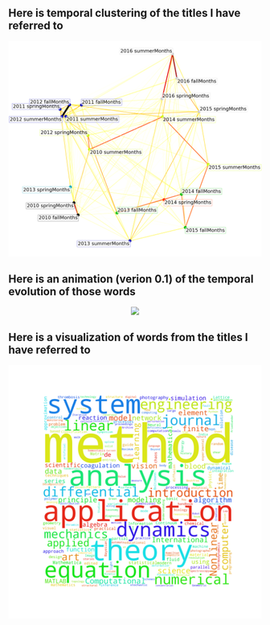 ## Here is temporal clustering of the titles I have referred to 
<center>
<img src="https://github.com/jArumugam/Dirichlet-Idiots/blob/master/results/jay_ReadingClustering.png" width="600" />
</center> 

## Here is an animation (verion 0.1) of the temporal evolution of those words
<center>
<img src="https://github.com/jArumugam/Dirichlet-Idiots/blob/master/results/jayDat_wordCloud.gif" width="600" />
</center>

## Here is a visualization of words from the titles I have referred to
<center>
<img src="https://github.com/jArumugam/Dirichlet-Idiots/blob/master/results/jayDat_wordCloud.png" width="600" />
</center>







